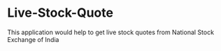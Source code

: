 # Live-Stock-Quote
This application would help to get live stock quotes from National Stock Exchange of India

